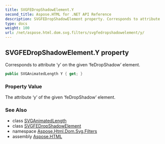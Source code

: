 ```yaml
---
title: SVGFEDropShadowElement.Y
second_title: Aspose.HTML for .NET API Reference
description: SVGFEDropShadowElement property. Corresponds to attribute y on the given feDropShadow element
type: docs
weight: 100
url: /net/aspose.html.dom.svg.filters/svgfedropshadowelement/y/
---
```

## SVGFEDropShadowElement.Y property

Corresponds to attribute ‘y’ on the given ‘feDropShadow’ element.

```csharp
public SVGAnimatedLength Y { get; }
```

### Property Value

The attribute ‘y’ of the given ‘feDropShadow’ element.

### See Also

* class [SVGAnimatedLength](../../../aspose.html.dom.svg.datatypes/svganimatedlength/)
* class [SVGFEDropShadowElement](../)
* namespace [Aspose.Html.Dom.Svg.Filters](../../../aspose.html.dom.svg.filters/)
* assembly [Aspose.HTML](../../../)
